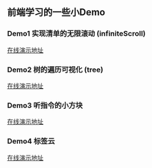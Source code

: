 ## 前端学习的一些小Demo
### Demo1 实现清单的无限滚动 (infiniteScroll)
[在线演示地址](https://chestnut647.github.io/Demo/infiniteScroll/upgrade.html)
### Demo2 树的遍历可视化 (tree)
[在线演示地址](https://chestnut647.github.io/Demo/tree/index.html)
### Demo3 听指令的小方块
[在线演示地址](https://chestnut647.github.io/Demo/instuctedBox/)
### Demo4 标签云
[在线演示地址](https://chestnut647.github.io/Demo/cloudTag/)
